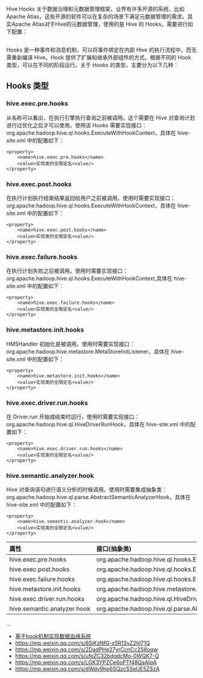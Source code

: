 
Hive Hooks
关于数据治理和元数据管理框架，业界有许多开源的系统，比如Apache Atlas，这些开源的软件可以在复杂的场景下满足元数据管理的需求。其实Apache Atlas对于Hive的元数据管理，使用的是 Hive 的 Hooks。需要进行如下配置：

```xml

```

Hooks 是一种事件和消息机制，可以将事件绑定在内部 Hive 的执行流程中，而无需重新编译 Hive。Hook 提供了扩展和继承外部组件的方式。根据不同的 Hook 类型，可以在不同的阶段运行。关于 Hooks 的类型，主要分为以下几种：

## Hooks 类型

### hive.exec.pre.hooks

从名称可以看出，在执行引擎执行查询之前被调用。这个需要在 Hive 对查询计划进行过优化之后才可以使用。使用该 Hooks 需要实现接口：org.apache.hadoop.hive.ql.hooks.ExecuteWithHookContext，具体在 hive-site.xml 中的配置如下：
```
<property>
    <name>hive.exec.pre.hooks</name>
    <value>实现类的全限定名<value/>
</property>
```

### hive.exec.post.hooks

在执行计划执行结束结果返回给用户之前被调用。使用时需要实现接口：org.apache.hadoop.hive.ql.hooks.ExecuteWithHookContext，具体在 hive-site.xml 中的配置如下：
```
<property>
    <name>hive.exec.post.hooks</name>
    <value>实现类的全限定名<value/>
</property>
```

### hive.exec.failure.hooks

在执行计划失败之后被调用。使用时需要实现接口：org.apache.hadoop.hive.ql.hooks.ExecuteWithHookContext,具体在 hive-site.xml 中的配置如下：
```
<property>
    <name>hive.exec.failure.hooks</name>
    <value>实现类的全限定名<value/>
</property>
```

### hive.metastore.init.hooks

HMSHandler 初始化是被调用。使用时需要实现接口：org.apache.hadoop.hive.metastore.MetaStoreInitListener，具体在 hive-site.xml 中的配置如下：
```
<property>
    <name>hive.metastore.init.hooks</name>
    <value>实现类的全限定名<value/>
</property>
```

### hive.exec.driver.run.hooks

在 Driver.run 开始或结束时运行，使用时需要实现接口：org.apache.hadoop.hive.ql.HiveDriverRunHook，具体在 hive-site.xml 中的配置如下：
```
<property>
    <name>hive.exec.driver.run.hooks</name>
    <value>实现类的全限定名<value/>
</property>
```

### hive.semantic.analyzer.hook

Hive 对查询语句进行语义分析的时候调用。使用时需要集成抽象类：org.apache.hadoop.hive.ql.parse.AbstractSemanticAnalyzerHook，具体在 hive-site.xml 中的配置如下：
```
<property>
    <name>hive.semantic.analyzer.hook</name>
    <value>实现类的全限定名<value/>
</property>
```

| 属性 | 接口(抽象类) |
| :------------- | :------------- |
| hive.exec.pre.hooks | org.apache.hadoop.hive.ql.hooks.ExecuteWithHookContext |
| hive.exec.post.hooks | org.apache.hadoop.hive.ql.hooks.ExecuteWithHookContext |
| hive.exec.failure.hooks | org.apache.hadoop.hive.ql.hooks.ExecuteWithHookContext |
| hive.metastore.init.hooks | org.apache.hadoop.hive.metastore.MetaStoreInitListener |
| hive.exec.driver.run.hooks | org.apache.hadoop.hive.ql.HiveDriverRunHook |
| hive.semantic.analyzer.hook | org.apache.hadoop.hive.ql.parse.AbstractSemanticAnalyzerHook |


...


- [基于hook机制实现数据血缘系统](https://mp.weixin.qq.com/s/LG2ZWZkV3sFA8sYPcAtEfA)
- https://mp.weixin.qq.com/s/65iKzNfG-x5R13vZ2hI71Q
- https://mp.weixin.qq.com/s/2DadPHe27yrCcnCc2S8oqw
- https://mp.weixin.qq.com/s/ufeZC32bdgdcMo-0WQK7-Q
- https://mp.weixin.qq.com/s/LGK3YPZCe6oPTf48QaAIqA
- https://mp.weixin.qq.com/s/dWdy9hp6SQzcSSeUE5ZSzA
